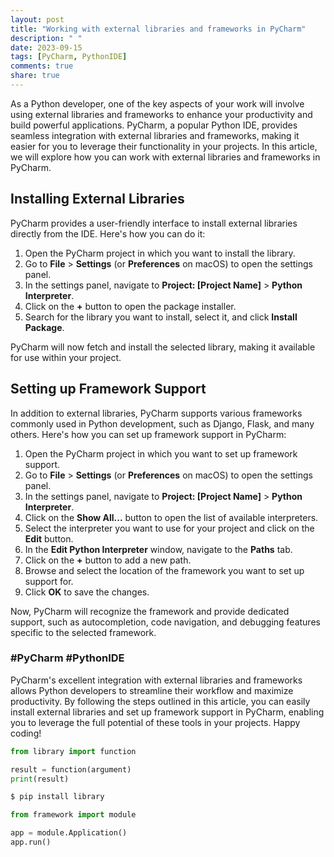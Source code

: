 ```yaml
---
layout: post
title: "Working with external libraries and frameworks in PyCharm"
description: " "
date: 2023-09-15
tags: [PyCharm, PythonIDE]
comments: true
share: true
---
```


As a Python developer, one of the key aspects of your work will involve using external libraries and frameworks to enhance your productivity and build powerful applications. PyCharm, a popular Python IDE, provides seamless integration with external libraries and frameworks, making it easier for you to leverage their functionality in your projects. In this article, we will explore how you can work with external libraries and frameworks in PyCharm.

## Installing External Libraries

PyCharm provides a user-friendly interface to install external libraries directly from the IDE. Here's how you can do it:

1. Open the PyCharm project in which you want to install the library.
2. Go to **File** > **Settings** (or **Preferences** on macOS) to open the settings panel.
3. In the settings panel, navigate to **Project: [Project Name]** > **Python Interpreter**.
4. Click on the **+** button to open the package installer.
5. Search for the library you want to install, select it, and click **Install Package**.

PyCharm will now fetch and install the selected library, making it available for use within your project.

## Setting up Framework Support

In addition to external libraries, PyCharm supports various frameworks commonly used in Python development, such as Django, Flask, and many others. Here's how you can set up framework support in PyCharm:

1. Open the PyCharm project in which you want to set up framework support.
2. Go to **File** > **Settings** (or **Preferences** on macOS) to open the settings panel.
3. In the settings panel, navigate to **Project: [Project Name]** > **Python Interpreter**.
4. Click on the **Show All...** button to open the list of available interpreters.
5. Select the interpreter you want to use for your project and click on the **Edit** button.
6. In the **Edit Python Interpreter** window, navigate to the **Paths** tab.
7. Click on the **+** button to add a new path.
8. Browse and select the location of the framework you want to set up support for.
9. Click **OK** to save the changes.

Now, PyCharm will recognize the framework and provide dedicated support, such as autocompletion, code navigation, and debugging features specific to the selected framework.

### #PyCharm #PythonIDE

PyCharm's excellent integration with external libraries and frameworks allows Python developers to streamline their workflow and maximize productivity. By following the steps outlined in this article, you can easily install external libraries and set up framework support in PyCharm, enabling you to leverage the full potential of these tools in your projects. Happy coding!

```python
from library import function

result = function(argument)
print(result)
```

```bash
$ pip install library
```

```python
from framework import module

app = module.Application()
app.run()
```